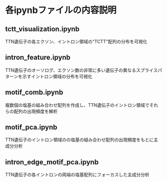 # 各ipynbファイルの内容説明

## tctt_visualization.ipynb
TTN遺伝子の各エクソン、イントロン領域の"TCTT"配列の分布を可視化

## intron_feature.ipynb
TTN遺伝子のオーソログ、エクソン数の非常に多い遺伝子の異なるスプライスパターンを示すイントロン領域の分布を可視化

## motif_comb.ipynb
複数個の塩基の組み合わせ配列を作成し、TTN遺伝子のイントロン領域でそれらの配列の出現頻度を解析

## motif_pca.ipynb
TTN遺伝子のイントロン領域のの塩基の組み合わせ配列の出現頻度をもとに主成分分析

## intron_edge_motif_pca.ipynb
TTN遺伝子の各イントロンの両端の塩基配列にフォーカスした主成分分析
